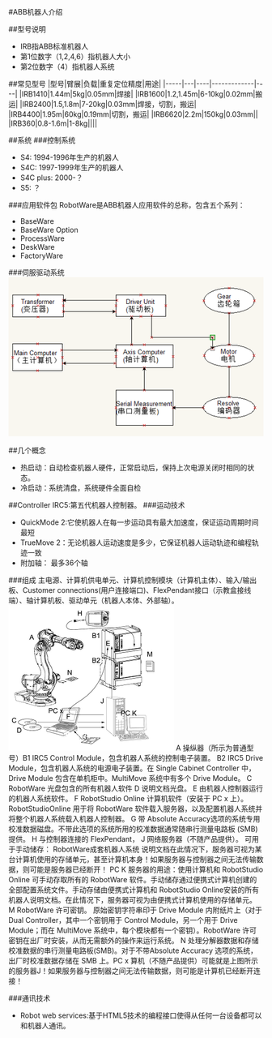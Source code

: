 #ABB机器人介绍

##型号说明
* IRB指ABB标准机器人
* 第1位数字（1,2,4,6）指机器人大小
* 第2位数字（4）指机器人系统

##常见型号
|型号|臂展|负载|重复定位精度|用途|
|-----|---|----|-------------|----|
|IRB1410|1.44m|5kg|0.05mm|焊接|
|IRB1600|1.2,1.45m|6-10kg|0.02mm|搬运|
|IRB2400|1.5,1.8m|7-20kg|0.03mm|焊接，切割，搬运|
|IRB4400|1.95m|60kg|0.19mm|切割，搬运|
|IRB6620|2.2m|150kg|0.03mm||
|IRB360|0.8-1.6m|1-8kg||||


##系统
###控制系统
  * S4:			1994-1996年生产的机器人
  * S4C:		1997-1999年生产的机器人
  * S4C plus:	2000-？
  * S5:			？

###应用软件包
RobotWare是ABB机器人应用软件的总称，包含五个系列：
* BaseWare
* BaseWare Option
* ProcessWare
* DeskWare
* FactoryWare

###伺服驱动系统
![](./img_ABB/servo_system.png)


##几个概念
* 热启动：自动检查机器人硬件，正常启动后，保持上次电源关闭时相同的状态。
* 冷启动：系统清盘，系统硬件全面自检


##Controller
IRC5:第五代机器人控制器。
###运动技术
* QuickMode 2:它使机器人在每一步运动具有最大加速度，保证运动周期时间最短
* TrueMove 2：无论机器人运动速度是多少，它保证机器人运动轨迹和编程轨迹一致
* 附加轴：	  最多36个轴

###组成
主电源、计算机供电单元、计算机控制模块（计算机主体）、输入/输出板、Customer 
connections(用户连接端口)、FlexPendant接口（示教盒接线端）、轴计算机板、驱动单元（机器人本体、外部轴）。
![](./img_ABB/IRC5.png)
A 操纵器（所示为普通型号）B1 IRC5 Control 
Module，包含机器人系统的控制电子装置。
B2 IRC5 Drive Module，包含机器人系统的电源电子装置。在 Single Cabinet Controller 中， Drive Module 包含在单机柜中。MultiMove 系统中有多个 Drive Module。
C RobotWare 光盘包含的所有机器人软件
D 说明文档光盘。
E 由机器人控制器运行的机器人系统软件。
F RobotStudio Online 计算机软件（安装于 PC x 上）。RobotStudioOnline 用于将 RobotWare 
软件载入服务器，以及配置机器人系统并将整个机器人系统载入机器人控制器。
G 带 Absolute Accuracy选项的系统专用校准数据磁盘。不带此选项的系统所用的校准数据通常随串行测量电路板 (SMB) 提供。
H 与控制器连接的 FlexPendant，
J 网络服务器（不随产品提供）。 可用于手动储存： RobotWare成套机器人系统 说明文档在此情况下，服务器可视为某台计算机使用的存储单元，甚至计算机本身！如果服务器与控制器之间无法传输数据，则可能是服务器已经断开！
PC K 服务器的用途：使用计算机和 RobotStudio Online 可手动存取所有的 RobotWare 软件。手动储存通过便携式计算机创建的全部配置系统文件。手动存储由便携式计算机和 RobotStudio 
Online安装的所有机器人说明文档。在此情况下，服务器可视为由便携式计算机使用的存储单元。
M RobotWare 许可密钥。 原始密钥字符串印于 Drive Module 内附纸片上（对于 
Dual Controller，其中一个密钥用于 Control Module，另一个用于 Drive Module；而在 MultiMove 
系统中，每个模块都有一个密钥）。RobotWare 许可密钥在出厂时安装，从而无需额外的操作来运行系统。
N 处理分解器数据和存储校准数据的串行测量电路板(SMB)。对于不带Absolute Accuracy 选项的系统，出厂时校准数据存储在 SMB 上。PC x 算机（不随产品提供）可能就是上图所示的服务器J！如果服务器与控制器之间无法传输数据，则可能是计算机已经断开连接！

###通讯技术
* Robot web services:基于HTML5技术的编程接口使得从任何一台设备都可以和机器人通讯。


